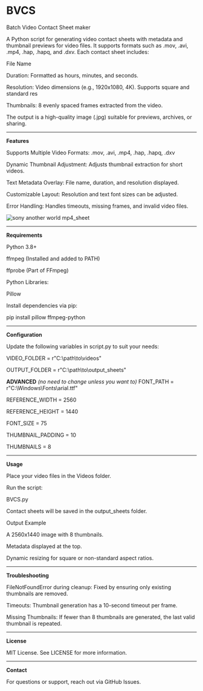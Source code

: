 # BVCS
Batch Video Contact Sheet maker

A Python script for generating video contact sheets with metadata and thumbnail previews for video files. It supports formats such as .mov, .avi, .mp4, .hap, .hapq, and .dxv. Each contact sheet includes:

File Name

Duration: Formatted as hours, minutes, and seconds.

Resolution: Video dimensions (e.g., 1920x1080, 4K). Supports square and standard res

Thumbnails: 8 evenly spaced frames extracted from the video.

The output is a high-quality image (.jpg) suitable for previews, archives, or sharing.

--------------------------------------------------------------------------------------------------

**Features**

Supports Multiple Video Formats: .mov, .avi, .mp4, .hap, .hapq, .dxv

Dynamic Thumbnail Adjustment: Adjusts thumbnail extraction for short videos.

Text Metadata Overlay: File name, duration, and resolution displayed.

Customizable Layout: Resolution and text font sizes can be adjusted.

Error Handling: Handles timeouts, missing frames, and invalid video files.


![sony another world mp4_sheet](https://github.com/user-attachments/assets/c3485695-a416-45a4-9050-607ac5992559)




--------------------------------------------------------------------------------------------------

 **Requirements**

Python 3.8+

ffmpeg (Installed and added to PATH)

ffprobe (Part of FFmpeg)

Python Libraries:

Pillow

Install dependencies via pip:

pip install pillow ffmpeg-python

--------------------------------------------------------------------------------------------------

 **Configuration**

Update the following variables in script.py to suit your needs:

 VIDEO_FOLDER = r"C:\path\to\videos"

 OUTPUT_FOLDER = r"C:\path\to\output_sheets"

 **ADVANCED** *(no need to change unless you want to)*
 FONT_PATH = r"C:\Windows\Fonts\arial.ttf"
 
 REFERENCE_WIDTH = 2560
 
 REFERENCE_HEIGHT = 1440
 
 FONT_SIZE = 75
 
 THUMBNAIL_PADDING = 10
 
 THUMBNAILS = 8

--------------------------------------------------------------------------------------------------

 **Usage**

Place your video files in the Videos folder.

Run the script:

BVCS.py

Contact sheets will be saved in the output_sheets folder.

 Output Example

A 2560x1440 image with 8 thumbnails.

Metadata displayed at the top.

Dynamic resizing for square or non-standard aspect ratios.

--------------------------------------------------------------------------------------------------

 **Troubleshooting**

FileNotFoundError during cleanup: Fixed by ensuring only existing thumbnails are removed.

Timeouts: Thumbnail generation has a 10-second timeout per frame.

Missing Thumbnails: If fewer than 8 thumbnails are generated, the last valid thumbnail is repeated.

--------------------------------------------------------------------------------------------------

 **License**

MIT License. See LICENSE for more information.

--------------------------------------------------------------------------------------------------

 **Contact**

For questions or support, reach out via GitHub Issues.
